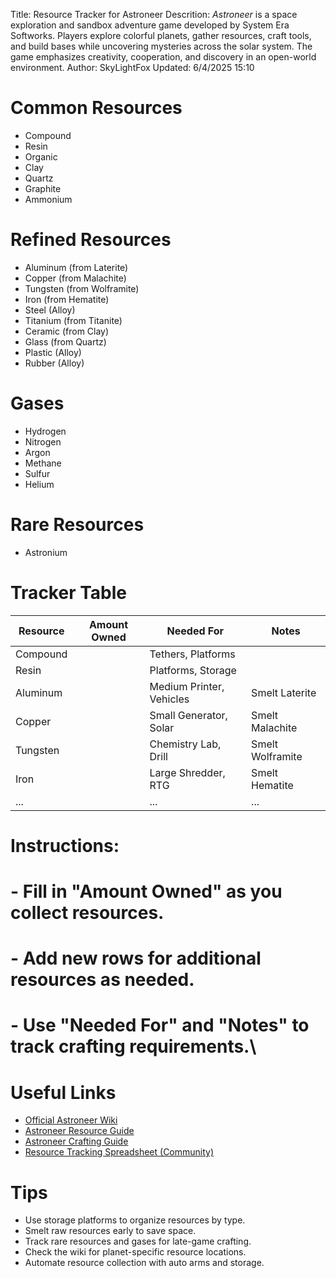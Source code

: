 Title:  Resource Tracker for Astroneer
Descrition: *Astroneer* is a space exploration and sandbox adventure game developed by System Era Softworks. Players explore colorful planets, gather resources, craft tools, and build bases while uncovering mysteries across the solar system. The game emphasizes creativity, cooperation, and discovery in an open-world environment.
Author: SkyLightFox
Updated: 6/4/2025 15:10

# Common Resources
- Compound
- Resin
- Organic
- Clay
- Quartz
- Graphite
- Ammonium

# Refined Resources
- Aluminum (from Laterite)
- Copper (from Malachite)
- Tungsten (from Wolframite)
- Iron (from Hematite)
- Steel (Alloy)
- Titanium (from Titanite)
- Ceramic (from Clay)
- Glass (from Quartz)
- Plastic (Alloy)
- Rubber (Alloy)

# Gases
- Hydrogen
- Nitrogen
- Argon
- Methane
- Sulfur
- Helium

# Rare Resources
- Astronium

# Tracker Table

| Resource   | Amount Owned | Needed For                | Notes                |
|------------|-------------|---------------------------|----------------------|
| Compound   |             | Tethers, Platforms        |                      |
| Resin      |             | Platforms, Storage        |                      |
| Aluminum   |             | Medium Printer, Vehicles  | Smelt Laterite       |
| Copper     |             | Small Generator, Solar    | Smelt Malachite      |
| Tungsten   |             | Chemistry Lab, Drill      | Smelt Wolframite     |
| Iron       |             | Large Shredder, RTG       | Smelt Hematite       |
| ...        |             | ...                       | ...                  |

# Instructions:
# - Fill in "Amount Owned" as you collect resources.
# - Add new rows for additional resources as needed.
# - Use "Needed For" and "Notes" to track crafting requirements.\

# Useful Links

- [Official Astroneer Wiki](https://astroneer.wiki.gg/)
- [Astroneer Resource Guide](https://astroneer.fandom.com/wiki/Resources)
- [Astroneer Crafting Guide](https://astroneer.fandom.com/wiki/Crafting)
- [Resource Tracking Spreadsheet (Community)](https://docs.google.com/spreadsheets/d/1wQwKk6pQwWQwKk6pQwWQwKk6pQwWQwKk6pQwWQwKk6pQ/edit)

# Tips

- Use storage platforms to organize resources by type.
- Smelt raw resources early to save space.
- Track rare resources and gases for late-game crafting.
- Check the wiki for planet-specific resource locations.
- Automate resource collection with auto arms and storage.
